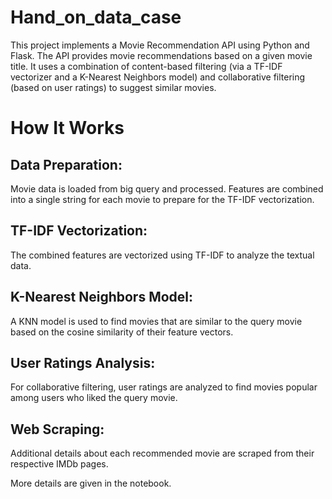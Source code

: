 # Hand_on_data_case
This project implements a Movie Recommendation API using Python and Flask. The API provides movie recommendations based on a given movie title. It uses a combination of content-based filtering (via a TF-IDF vectorizer and a K-Nearest Neighbors model) and collaborative filtering (based on user ratings) to suggest similar movies.

# How It Works

## Data Preparation: 
Movie data is loaded from big query and processed. Features are combined into a single string for each movie to prepare for the TF-IDF vectorization.

## TF-IDF Vectorization: 
The combined features are vectorized using TF-IDF to analyze the textual data.

## K-Nearest Neighbors Model: 
A KNN model is used to find movies that are similar to the query movie based on the cosine similarity of their feature vectors.

## User Ratings Analysis: 
For collaborative filtering, user ratings are analyzed to find movies popular among users who liked the query movie.

## Web Scraping: 
Additional details about each recommended movie are scraped from their respective IMDb pages.

More details are given in the notebook.
